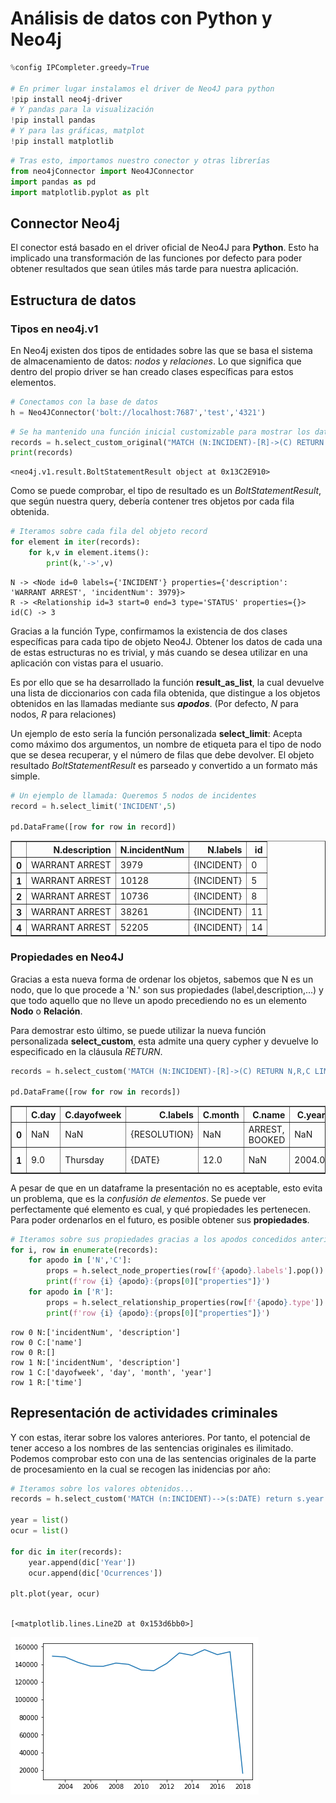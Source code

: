 
# Análisis de datos con Python y Neo4j


```python
%config IPCompleter.greedy=True

# En primer lugar instalamos el driver de Neo4J para python
!pip install neo4j-driver
# Y pandas para la visualización
!pip install pandas
# Y para las gráficas, matplot
!pip install matplotlib
```


```python
# Tras esto, importamos nuestro conector y otras librerías
from neo4jConnector import Neo4JConnector
import pandas as pd
import matplotlib.pyplot as plt
```

## Connector Neo4j

El conector está basado en el driver oficial de Neo4J para **Python**. Esto ha implicado una transformación de las funciones por defecto para poder obtener resultados que sean útiles más tarde para nuestra aplicación.

## Estructura de datos
### Tipos en neo4j.v1

En Neo4j existen dos tipos de entidades sobre las que se basa el sistema de almacenamiento de datos: *nodos* y *relaciones*. Lo que significa que dentro del propio driver se han creado clases específicas para estos elementos.


```python
# Conectamos con la base de datos
h = Neo4JConnector('bolt://localhost:7687','test','4321')
```


```python
# Se ha mantenido una función inicial customizable para mostrar los datos
records = h.select_custom_original("MATCH (N:INCIDENT)-[R]->(C) RETURN N,R,id(C) LIMIT 1")
print(records)
```

    <neo4j.v1.result.BoltStatementResult object at 0x13C2E910>


Como se puede comprobar, el tipo de resultado es un *BoltStatementResult*, que según nuestra query, debería contener tres objetos por cada fila obtenida.


```python
# Iteramos sobre cada fila del objeto record
for element in iter(records):
    for k,v in element.items():
        print(k,'->',v)
```

    N -> <Node id=0 labels={'INCIDENT'} properties={'description': 'WARRANT ARREST', 'incidentNum': 3979}>
    R -> <Relationship id=3 start=0 end=3 type='STATUS' properties={}>
    id(C) -> 3


Gracias a la función Type, confirmamos la existencia de dos clases específicas para cada tipo de objeto Neo4J. Obtener los datos de cada una de estas estructuras no es trivial, y más cuando se desea utilizar en una aplicación con vistas para el usuario.

Es por ello que se ha desarrollado la función **result_as_list**, la cual devuelve una lista de diccionarios con cada fila obtenida, que distingue a los objetos obtenidos en las llamadas mediante sus **_apodos_**. (Por defecto, *N* para nodos, *R* para relaciones)

Un ejemplo de esto sería la función personalizada **select_limit**: Acepta como máximo dos argumentos, un nombre de etiqueta para el tipo de nodo que se desea recuperar, y el número de filas que debe devolver. El objeto resultado *BoltStatementResult* es parseado y convertido a un formato más simple.


```python
# Un ejemplo de llamada: Queremos 5 nodos de incidentes
record = h.select_limit('INCIDENT',5)

pd.DataFrame([row for row in record])

```




<div>
<style scoped>
    .dataframe tbody tr th:only-of-type {
        vertical-align: middle;
    }

    .dataframe tbody tr th {
        vertical-align: top;
    }

    .dataframe thead th {
        text-align: right;
    }
</style>
<table border="1" class="dataframe">
  <thead>
    <tr style="text-align: right;">
      <th></th>
      <th>N.description</th>
      <th>N.incidentNum</th>
      <th>N.labels</th>
      <th>id</th>
    </tr>
  </thead>
  <tbody>
    <tr>
      <th>0</th>
      <td>WARRANT ARREST</td>
      <td>3979</td>
      <td>{INCIDENT}</td>
      <td>0</td>
    </tr>
    <tr>
      <th>1</th>
      <td>WARRANT ARREST</td>
      <td>10128</td>
      <td>{INCIDENT}</td>
      <td>5</td>
    </tr>
    <tr>
      <th>2</th>
      <td>WARRANT ARREST</td>
      <td>10736</td>
      <td>{INCIDENT}</td>
      <td>8</td>
    </tr>
    <tr>
      <th>3</th>
      <td>WARRANT ARREST</td>
      <td>38261</td>
      <td>{INCIDENT}</td>
      <td>11</td>
    </tr>
    <tr>
      <th>4</th>
      <td>WARRANT ARREST</td>
      <td>52205</td>
      <td>{INCIDENT}</td>
      <td>14</td>
    </tr>
  </tbody>
</table>
</div>



### Propiedades en Neo4J

Gracias a esta nueva forma de ordenar los objetos, sabemos que N es un nodo, que lo que procede a 'N.' son sus propiedades (label,description,...) y que todo aquello que no lleve un apodo precediendo no es un elemento **Nodo** o **Relación**.

Para demostrar esto último, se puede utilizar la nueva función personalizada **select_custom**, esta admite una query cypher y devuelve lo especificado en la cláusula *RETURN*.


```python
records = h.select_custom('MATCH (N:INCIDENT)-[R]->(C) RETURN N,R,C LIMIT 2')

pd.DataFrame([row for row in records])
```




<div>
<style scoped>
    .dataframe tbody tr th:only-of-type {
        vertical-align: middle;
    }

    .dataframe tbody tr th {
        vertical-align: top;
    }

    .dataframe thead th {
        text-align: right;
    }
</style>
<table border="1" class="dataframe">
  <thead>
    <tr style="text-align: right;">
      <th></th>
      <th>C.day</th>
      <th>C.dayofweek</th>
      <th>C.labels</th>
      <th>C.month</th>
      <th>C.name</th>
      <th>C.year</th>
      <th>N.description</th>
      <th>N.incidentNum</th>
      <th>N.labels</th>
      <th>R.time</th>
      <th>R.type</th>
    </tr>
  </thead>
  <tbody>
    <tr>
      <th>0</th>
      <td>NaN</td>
      <td>NaN</td>
      <td>{RESOLUTION}</td>
      <td>NaN</td>
      <td>ARREST, BOOKED</td>
      <td>NaN</td>
      <td>WARRANT ARREST</td>
      <td>3979</td>
      <td>{INCIDENT}</td>
      <td>NaN</td>
      <td>STATUS</td>
    </tr>
    <tr>
      <th>1</th>
      <td>9.0</td>
      <td>Thursday</td>
      <td>{DATE}</td>
      <td>12.0</td>
      <td>NaN</td>
      <td>2004.0</td>
      <td>WARRANT ARREST</td>
      <td>3979</td>
      <td>{INCIDENT}</td>
      <td>16:22</td>
      <td>TIME</td>
    </tr>
  </tbody>
</table>
</div>



A pesar de que en un dataframe la presentación no es aceptable, esto evita un problema, que es la *confusión de elementos*. Se puede ver perfectamente qué elemento es cual, y qué propiedades les pertenecen. Para poder ordenarlos en el futuro, es posible obtener sus **propiedades**.


```python
# Iteramos sobre sus propiedades gracias a los apodos concedidos anteriormente
for i, row in enumerate(records):
    for apodo in ['N','C']:
        props = h.select_node_properties(row[f'{apodo}.labels'].pop())
        print(f'row {i} {apodo}:{props[0]["properties"]}')
    for apodo in ['R']:
        props = h.select_relationship_properties(row[f'{apodo}.type'])
        print(f'row {i} {apodo}:{props[0]["properties"]}')
```

    row 0 N:['incidentNum', 'description']
    row 0 C:['name']
    row 0 R:[]
    row 1 N:['incidentNum', 'description']
    row 1 C:['dayofweek', 'day', 'month', 'year']
    row 1 R:['time']


## Representación de actividades criminales

Y con estas, iterar sobre los valores anteriores. Por tanto, el potencial de tener acceso a los nombres de las sentencias originales es ilimitado. Podemos comprobar esto con una de las sentencias originales de la parte de procesamiento en la cual se recogen las inidencias por año:


```python
# Iteramos sobre los valores obtenidos...
records = h.select_custom('MATCH (n:INCIDENT)-->(s:DATE) return s.year as Year ,count(n) as Ocurrences ORDER BY Year')

year = list()
ocur = list()

for dic in iter(records):
    year.append(dic['Year'])
    ocur.append(dic['Ocurrences'])
    
plt.plot(year, ocur)
    
```




    [<matplotlib.lines.Line2D at 0x153d6bb0>]




![png](output_16_1.png)

